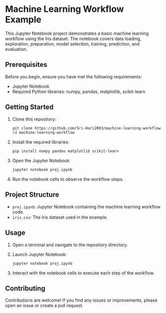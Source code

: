 # Machine Learning Workflow Example

This Jupyter Notebook project demonstrates a basic machine learning workflow using the Iris dataset. The notebook covers data loading, exploration, preparation, model selection, training, prediction, and evaluation.

## Prerequisites

Before you begin, ensure you have met the following requirements:

- Jupyter Notebook
- Required Python libraries: numpy, pandas, matplotlib, scikit-learn

## Getting Started

1. Clone this repository:

   ```bash
   git clone https://github.com/Sri-Hari2003/machine-learning-workflow.git
   cd machine-learning-workflow
   ```

2. Install the required libraries:

   ```bash
   pip install numpy pandas matplotlib scikit-learn
   ```

3. Open the Jupyter Notebook:

   ```bash
   jupyter notebook proj.ipynb
   ```

4. Run the notebook cells to observe the workflow steps.

## Project Structure

- `proj.ipynb`: Jupyter Notebook containing the machine learning workflow code.
- `iris.csv`: The Iris dataset used in the example.

## Usage

1. Open a terminal and navigate to the repository directory.

2. Launch Jupyter Notebook:

   ```bash
   jupyter notebook proj.ipynb
   ```

3. Interact with the notebook cells to execute each step of the workflow.

## Contributing

Contributions are welcome! If you find any issues or improvements, please open an issue or create a pull request.
